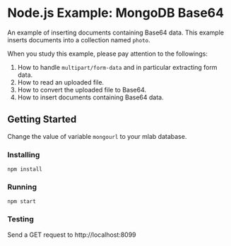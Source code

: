 # Node.js Example: MongoDB Base64
An example of inserting documents containing Base64 data.  This example inserts documents into a collection named `photo`.

When you study this example, please pay attention to the followings:
1. How to handle `multipart/form-data` and in particular extracting form data.
2. How to read an uploaded file.
3. How to convert the uploaded file to Base64.
4. How to insert documents containing Base64 data.

## Getting Started
Change the value of variable `mongourl` to your mlab database.
### Installing
```
npm install
```
### Running
```
npm start
```
### Testing
Send a GET request to http://localhost:8099
